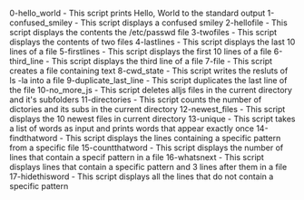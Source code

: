 0-hello_world - This script prints Hello, World to the standard output
1-confused_smiley - This script displays a confused smiley
2-hellofile - This script displays the contents the /etc/passwd file
3-twofiles - This script displays the contents of two files
4-lastlines - This script displays the last 10 lines of a file
5-firstlines - This script displays the first 10 lines of a file
6-third_line - This script displays the third line of a file
7-file - This script creates a file containing text
8-cwd_state - This script writes the resluts of ls -la into a file
9-duplicate_last_line - This script duplicates the last line of the file
10-no_more_js - This script deletes alljs files in the current directory and it's subfolders
11-directories - This script counts the number of dictories and its subs in the current directory
12-newest_files - This script displays the 10 newest files in current directory
13-unique - This script takes a list of words as input and prints words that appear exactly once
14-findthatword - This script displays the lines containing a specific pattern from a specific file
15-countthatword - This script displays the number of lines that contain a specif pattern in a file
16-whatsnext - This script displays lines that contain a specific pattern and 3 lines after them in a file
17-hidethisword - This script displays all the lines that do not contain a specific pattern
